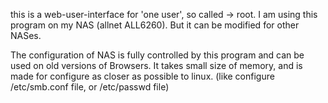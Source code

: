 this is a web-user-interface for 'one user', so called -> root.
I am using this program on my NAS (allnet ALL6260). But it can be modified for other NASes.

The configuration of NAS is fully controlled by this program and can be used on old versions of Browsers.
It takes small size of memory, and is made for configure as closer as possible to linux.
(like configure /etc/smb.conf file, or /etc/passwd file)


